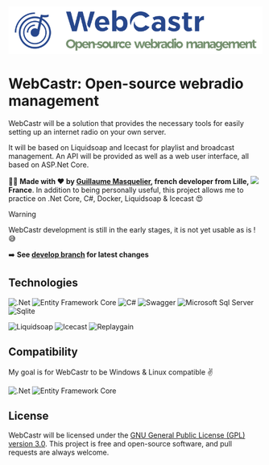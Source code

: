 ![](resources/logo-150.png)

# WebCastr: Open-source webradio management

WebCastr will be a solution that provides the necessary tools for easily setting up an internet radio on your own server.

It will be based on Liquidsoap and Icecast for playlist and broadcast management.
An API will be provided as well as a web user interface, all based on ASP.Net Core.

🙋‍♂️ **Made with ❤️ by [Guillaume Masquelier](https://github.com/gmasquelier59), french developer from <b>Lille, <img src="https://cdn-icons-png.flaticon.com/512/197/197560.png" width="13"/> France</b>**. In addition to being personally useful, this project allows me to practice on .Net Core, C#, Docker, Liquidsoap & Icecast 😍

> [!WARNING]
> WebCastr development is still in the early stages, it is not yet usable as is ! 😅

➡️ **See [develop branch](https://github.com/WebCastr/WebCastr/tree/develop) for latest changes**

## Technologies

<p>
    <img alt=".Net" src="https://img.shields.io/badge/-.Net%20Core-006d77?style=flat-square&logo=dotnet&logoColor=white" />
    <img alt="Entity Framework Core" src="https://img.shields.io/badge/-Entity%20Framework%20Core-006d77?style=flat-square&logo=dotnet&logoColor=white" />
    <img alt="C#" src="https://img.shields.io/badge/-C%23-006d77?style=flat-square&logo=csharp&logoColor=white" />
    <img alt="Swagger" src="https://img.shields.io/badge/-Swagger-006d77?style=flat-square&logo=swagger&logoColor=white" />
    <img alt="Microsoft Sql Server" src="https://img.shields.io/badge/-Sql%20Server-006d77?style=flat-square&logo=microsoftsqlserver&logoColor=white" />
    <img alt="Sqlite" src="https://img.shields.io/badge/-Sqlite-006d77?style=flat-square&logo=sqlite&logoColor=white" />
</p>
<p>
    <img alt="Liquidsoap" src="https://img.shields.io/badge/-Liquidsoap-83c5be?style=flat-square&logoColor=white" />
    <img alt="Icecast" src="https://img.shields.io/badge/-Icecast-83c5be?style=flat-square&logoColor=white" />
    <img alt="Replaygain" src="https://img.shields.io/badge/-Replaygain-83c5be?style=flat-square&logoColor=white" />
</p>

## Compatibility

My goal is for WebCastr to be Windows & Linux compatible ✌️

<p>
    <img alt=".Net" src="https://img.shields.io/badge/-Windows 10/11-006d77?style=flat-square&logo=Windows&logoColor=white" />
    <img alt="Entity Framework Core" src="https://img.shields.io/badge/-Linux%20Ubuntu-006d77?style=flat-square&logo=linux&logoColor=white" />
</p>


## License

WebCastr will be licensed under the [GNU General Public License (GPL) version 3.0](https://github.com/gmasquelier59/WebCastr/blob/main/LICENSE). This project is free and open-source software, and pull requests are always welcome.
